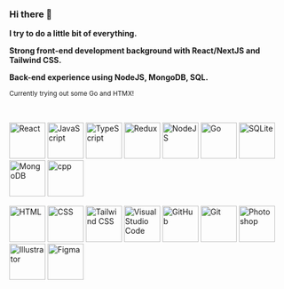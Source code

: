 ### Hi there 👋

<!--
**nexusboyko/nexusboyko** is a ✨ _special_ ✨ repository because its `README.md` (this file) appears on your GitHub profile.

Here are some ideas to get you started:

- 🔭 I’m currently working on ...
- 🌱 I’m currently learning ...
- 👯 I’m looking to collaborate on ...
- 🤔 I’m looking for help with ...
- 💬 Ask me about ...
- 📫 How to reach me: ...
- 😄 Pronouns: ...
- ⚡ Fun fact: ...
-->
<p><strong>I try to do a little bit of everything.</strong></p>
<p><strong>Strong front-end development background with React/NextJS and Tailwind CSS.</strong></p>
<p><strong>Back-end experience using NodeJS, MongoDB, SQL.</strong></p>
<p><small>Currently trying out some Go and HTMX!</small></p>

<br/>

<img width="65px" height="65px" src="https://cdn.simpleicons.org/react" alt="React"> <img width="65px" height="65px" src="https://cdn.simpleicons.org/javascript" alt="JavaScript"> <img width="65px" height="65px" src="https://cdn.simpleicons.org/typescript" alt="TypeScript"> <img src="https://github.com/get-icon/geticon/raw/master/icons/redux.svg" alt="Redux" width="65px" height="65px"> <img width="65px" height="65px" src="https://cdn.simpleicons.org/nodedotjs" alt="NodeJS"> <img width="65px" height="65px" src="https://cdn.simpleicons.org/go" alt="Go"> <img src="https://cdn.simpleicons.org/sqlite" alt="SQLite" width="65px" height="65px"> <img src="https://cdn.simpleicons.org/mongodb" alt="MongoDB" width="65px" height="65px"> <img src="https://cdn.simpleicons.org/cplusplus" alt="cpp" width="65px" height="65px"/>

<img width="65px" height="65px" src="https://cdn.simpleicons.org/html5" alt="HTML"> <img width="65px" height="65px" src="https://cdn.simpleicons.org/css3" alt="CSS">
<img width="65px" height="65px" src="https://cdn.simpleicons.org/tailwindcss" alt="Tailwind CSS"> <img width="65px" height="65px" src="https://github.com/get-icon/geticon/raw/master/icons/visual-studio-code.svg" alt="Visual Studio Code"> <img width="65px" height="65px" src="https://cdn.simpleicons.org/github/white" alt="GitHub"> <img width="65px" height="65px" src="https://cdn.simpleicons.org/git" alt="Git"> <img width="65px" height="65px" src="https://cdn.simpleicons.org/adobephotoshop" alt="Photoshop"> <img width="65px" height="65px" src="https://cdn.simpleicons.org/adobeillustrator" alt="Illustrator"> <img width="65px" height="65px" src="https://github.com/get-icon/geticon/raw/master/icons/figma.svg" alt="Figma">
